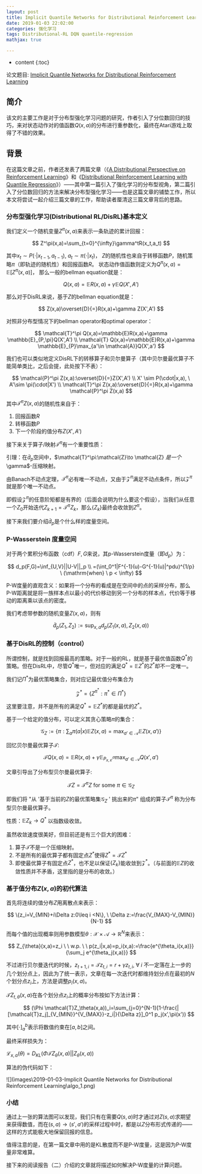 ```yaml
---
layout: post
title: Implicit Quantile Networks for Distributional Reinforcement Learning 阅读笔记（一）
date: 2019-01-03 22:02:00
categories: 强化学习
tags: Distributional-RL DQN quantile-regression 
mathjax: true

---
```


* content
{:toc}

论文题目: [Implicit Quantile Networks for Distributional Reinforcement Learning](https://arxiv.org/abs/1806.06923)

## 简介

该文的主要工作是对于分布型强化学习问题的研究，作者引入了分位数回归的技巧，来对状态动作对的值函数$Q(x,a)$的分布进行重参数化，最终在Atari游戏上取得了不错的效果。






## 背景

在这篇文章之前，作者还发表了两篇文章（《[A Distributional Perspective on Reinforcement Learning](https://arxiv.org/abs/1707.06887)》和《[Distributional Reinforcement Learning with Quantile Regression](https://arxiv.org/abs/1710.10044)》）——其中第一篇引入了强化学习的分布型视角，第二篇引入了分位数回归的方法来解决分布型强化学习——也是这篇文章的铺垫工作，所以本文将尝试一起介绍三篇文章的工作，帮助读者厘清这三篇文章背后的思路。

### 分布型强化学习(Distributional RL/DisRL)基本定义

我们定义一个随机变量$Z^\pi(x,a)$来表示一条轨迹的累计回报：

$$
Z^\pi(x,a)=\sum_{t=0}^{\infty}\gamma^tR(x_t,a_t)
$$

其中$x_t \sim P(\cdot|x_{t-1},a_{t-1}), \ a_t \sim \pi(\cdot|x_t)$，
$Z$的随机性也来自于转移函数$P$，随机策略$\pi$（即轨迹的随机性）和回报函数$R$。
状态动作值函数则定义为$Q^\pi(x,a)=\mathbb{E}[Z^\pi(x,a)]$，
那么一般的bellman equation就是：

$$
Q(x,a)=\mathbb{E}R(x,a)+\gamma \mathbb{E}Q(X',A')
$$

那么对于DisRL来说，基于$Z$的bellman equation就是：

$$
Z(x,a)\overset{D}{=}R(x,a)+\gamma Z(X',A')
$$

对照非分布型情况下的bellman operator和optimal operator：

$$
\mathcal{T}^\pi Q(x,a)=\mathbb{E}R(x,a)+\gamma \mathbb{E}_{P,\pi}Q(X',A') \\
\mathcal{T} Q(x,a)=\mathbb{E}R(x,a)+\gamma \mathbb{E}_{P}\max_{a'\in \mathcal{A}}Q(X',a')
$$

我们也可以类似地定义DisRL下的转移算子和贝尔曼算子（其中贝尔曼最优算子不能简单类比，之后会提，此处按下不表）：

$$
\mathcal{P}^\pi Z(x,a):\overset{D}{=}Z(X',A') \\
X' \sim P(\cdot|x,a), \ A'\sim \pi(\cdot|X') \\
\mathcal{T}^\pi Z(x,a):\overset{D}{=}R(x,a)+\gamma \mathcal{P}^\pi Z(x,a)
$$

其中$\mathcal{T}^\pi Z(x,a)$的随机性来自于：
1. 回报函数$R$
2. 转移函数$P$
3. 下一个阶段的值分布$Z(X',A')$

接下来关于算子/映射$\mathcal{T}^\pi$有一个重要性质：

引理：在$\bar{d}_p$空间中，$\mathcal{T}^\pi:\mathcal{Z}\to \mathcal{Z} $是一个$\gamma$-压缩映射。

由Banach不动点定理，$\mathcal{T}^\pi$必有唯一不动点，又由于$\mathcal{Z}^\pi$满足不动点条件，所以$\mathcal{Z}^\pi$就是那个唯一不动点。

即假设$\mathcal{Z}^\pi$的任意阶矩都是有界的（后面会说明为什么要这个假设），当我们从任意一个$Z_0$开始迭代$Z_{k+1}=\mathcal{T}^\pi Z_k$，那么$\{Z_k\}$最终会收敛到$Z^\pi$。

接下来我们要介绍$\bar{d}_p$是个什么样的度量空间。

### P-Wasserstein 度量空间

对于两个累积分布函数（cdf）$F,G$来说，其p-Wasserstein度量（即$d_p$）为：

$$
d_p(F,G)=\inf_{U,V}||U-V||_p \\
=(\int_0^1|F^{-1}(u)-G^{-1}(u)|^pdu)^{1/p}  \ (\mathrm{when} \ p < \infty)
$$

P-W度量的直观含义：如果将一个分布的看成是在空间中的点的采样分布，那么P-W距离就是将一族样本点以最小的代价移动到另一个分布的样本点，代价等于移动的距离乘以该点的密度。

我们考虑带参数的随机变量$Z(x,a)$，则有

$$
\bar{d}_p(Z_1,Z_2):=\sup_{x,a}d_p(Z_1(x,a),Z_2(x,a))
$$

### 基于DisRL的控制（control）

所谓控制，就是找到回报最高的策略。对于一般的RL，就是基于最优值函数$Q^*$的策略。但在DisRL中，尽管$Q^*$唯一，但对应的满足$Q^* = \mathbb{E}Z^*$的$Z^*$却不一定唯一。

我们记$\Pi^*$为最优策略集合，则对应记最优值分布集合为

$$
\mathcal{Z}^*=\{Z^{\pi^*}:\pi^* \in \Pi^*\}
$$

这里要注意，并不是所有的满足$Q^* = \mathbb{E}Z^*$的都是最优的$Z^*$。

基于一个给定的值分布，可以定义其贪心策略$\pi$的集合：

$$
\mathcal{G}_Z:=\{\pi:\sum_a\pi(a|x)\mathbb{E}Z(x,a)=\max_{a'\in\mathcal{A}}\mathbb{E}Z(x,a')\}
$$

回忆贝尔曼最优算子$\mathcal{T}$:

$$
\mathcal{T}Q(x,a)=\mathbb{E}R(x,a)+\gamma\mathbb{E}_{P_{x,x'}^a}\max_{a'\in\mathcal{A}}Q(x',a')
$$

文章引导出了分布型贝尔曼最优算子:

$$
\mathcal{T}Z=\mathcal{T}^\pi Z \ \mathrm{for \ some } \ \pi \in \mathcal{G}_Z
$$

即我们将 "从 '基于当前的$Z$的最优策略集$\mathcal{G}_Z$ ' 挑出来的$\pi$" 组成的算子$\mathcal{T}^\pi$ 称为分布型贝尔曼最优算子。

性质：$\mathbb{E}Z_k \to Q^*$ 以指数级收敛。

虽然收敛速度很美好，但目前还是有三个巨大的困难：
1. 算子$\mathcal{T}$不是一个压缩映射。
2. 不是所有的最优算子都有固定点$Z^*$使得$Z^*=\mathcal{T}Z^*$
3. 即使最优算子有固定点$Z^*$，也不足以保证$\{Z_k\}$能收敛到$\mathcal{Z}^*$。（与前面的$\mathbb{E}Z$的收敛性质并不矛盾，这里指的是分布的收敛。）

### 基于值分布$Z(x,a)$的初代算法

首先将连续的值分布$Z$用离散点来表示：

$$
\{z_i=V_{MIN}+i\Delta z:0\leq i <N\}, \ \Delta z:=\frac{V_{MAX}-V_{MIN}}{N-1}
$$

而每个值的出现概率则用参数模型$\theta:\mathcal{X}\times \mathcal{A} \to \mathbb{R}^N$来表示：

$$
Z_{\theta}(x,a)=z_i \ \ w.p. \  \ p(z_i|x,a)=p_i(x,a):=\frac{e^{\theta_i(x,a)}}{\sum_j e^{\theta_j(x,a)}}
$$

不过进行贝尔曼迭代的时候，$z_{t+1,i}=\mathcal{T}z_{t,i}=r+\gamma z_{t,i}, \ \forall \ i$ 不一定落在上一步的几个划分点上，因此为了统一表示，文章在每一次迭代时都维持划分点在最初的$N$个划分点$z_i$上，方法是调整$p_i(x,a)$。 

$\mathcal{T}Z_{t,\theta}(x,a)$在各个划分点$z_i$上的概率分布按如下方法计算：

$$
(\Phi \mathcal{T}Z_\theta(x,a))_i=\sum_{j=0}^{N-1}[1-\frac{|[\mathcal{T}z_j]_{V_{MIN}}^{V_{MAX}}-z_i|}{\Delta z}]_0^1 p_j(x',\pi(x'))
$$

其中$[\cdot]_a^b$表示将数值约束在$[a,b]$之间。

最终采样损失为：

$\mathcal{L}_{x,a}(\theta)=D_{KL}(\Phi \mathcal{T}Z_\theta(x,a)||Z_\theta(x,a))$

算法的伪代码如下：

![](images\2019-01-03-Implicit Quantile Networks for Distributional Reinforcement Learning\algo_1.png)

### 小结

通过上一张的算法图可以发现，我们只有在需要$Q(s,a)$时才通过对$Z(s,a)$求期望来获得数值，而在$(s,a) \to (s',a')$的采样过程中时，都是以$Z$分布形式传递的——这样的方式能极大地保留回报的信息。

值得注意的是，在第一篇文章中用的是KL散度而不是P-W度量，这是因为P-W度量非常难算。

接下来的阅读报告（二）介绍的文章就将描述如何解决P-W度量的计算问题。

